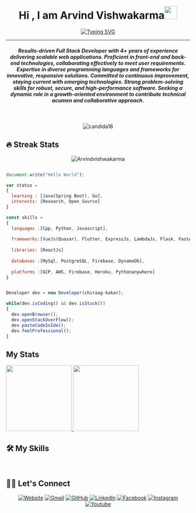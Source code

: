 <h1 align="center">Hi , I am Arvind Vishwakarma<img src="https://media.giphy.com/media/hvRJCLFzcasrR4ia7z/giphy.gif" width="35"></h1>
<p align="center">
 <a href="https://git.io/typing-svg"><img src="https://readme-typing-svg.demolab.com?font=Fira+Code&pause=1000&random=false&width=435&lines=Full-stack+developer;Code+craftsman%2C+web+wizard;Front-end+sorcerer%2C+back-end+architect;Master+of+pixels%2C+server+whisperer;Software+virtuoso%2C+tech+maestro" alt="Typing SVG" /></a>
</p>
<hr/>
<h5 align="center">Results-driven Full Stack Developer with 4+ years of experience delivering scalable web applications. Proficient in front-end and back-end technologies, collaborating effectively to meet user requirements. Expertise in diverse programming languages and frameworks for innovative, responsive solutions. Committed to continuous improvement, staying current with emerging technologies. Strong problem-solving skills for robust, secure, and high-performance software. Seeking a dynamic role in a growth-oriented environment to contribute technical acumen and collaborative approach.
</h5>
<br>
<p align="center"> <img src="https://komarev.com/ghpvc/?username=candida18&label=Candida's%20Profile%20Views%20&color=dc143c&style=plastic" alt="candida18" /> </p>

## 🔥 Streak Stats

<p align="center"><img align="center" src="https://github-readme-streak-stats.herokuapp.com/?user=Arvindvishwakarma&theme=algolia" alt="Arvindvishwakarma" /></p>

```js

document.write("Hello World");

var status = 
{ 
  learning : [Java(Spring Boot), Go],
  interests: [Research, Open Source]
}

const skills = 
{
  languages :[Cpp, Python, Javascript],
  
  frameworks:[VueJs(Quasar), Flutter, ExpressJs, LambdaJs, Flask, FastAPI, Django],
  
  libraries: [ReactJs]
  
  databases :[MySql, PostgreSQL, Firebase, DynamoDb],
  
  platforms :[GCP, AWS, Firebase, Heroku, Pythonanywhere]
}


Developer dev = new Developer(chiraag-kakar);

while(dev.isCoding() && dev.isStuck())  
{
  dev.openBrowser();
  dev.openStackOverFlow();
  dev.pasteCodeInIde();
  dev.feelProfessional();
}


```

## My Stats
<p>
<a href="https://github.com/arvindvishwakarma">
  <img height="180em" src="https://github-readme-stats.vercel.app/api?username=arvindvishwakarma&show_icons=true&theme=radical" />
  <img height="180em" src="https://github-readme-stats-eight-theta.vercel.app/api/top-langs/?username=arvindvishwakarma&theme=radical&layout=compact&exclude_lang=java+r" />
</a>
</p>

## 🛠️ My Skills


<br/>

## 🙋‍♀️ Let's Connect

<p align="center">
  <a href="https://candida18.github.io/"><img src="https://img.icons8.com/bubbles/50/000000/web.png" alt="Website"/></a>
	<a href="mailto:candida.noronha18@gmail.com"><img src="https://img.icons8.com/bubbles/50/000000/gmail.png" alt="Gmail"/></a>
	<a href="https://github.com/Candida18"><img src="https://img.icons8.com/bubbles/50/000000/github.png" alt="GitHub"/></a>
	<a href="https://linkedin.com/in/candida-noronha-b019101ab"><img src="https://img.icons8.com/bubbles/50/000000/linkedin.png" alt="LinkedIn"/></a>
	<a href="https://www.facebook.com/candida.noronha.77"><img src="https://img.icons8.com/bubbles/50/000000/facebook-new.png" alt="Facebook"/></a>
	<a href="https://instagram.com/candyyyy__18"><img src="https://img.icons8.com/bubbles/50/000000/instagram.png" alt="Instagram"/></a>
	<a href="https://www.youtube.com/channel/UC7V1Gm8V0kRLp_EHB8aDj2A"><img src="https://img.icons8.com/bubbles/50/000000/youtube.png" alt="Youtube"/></a>
	
</p>

